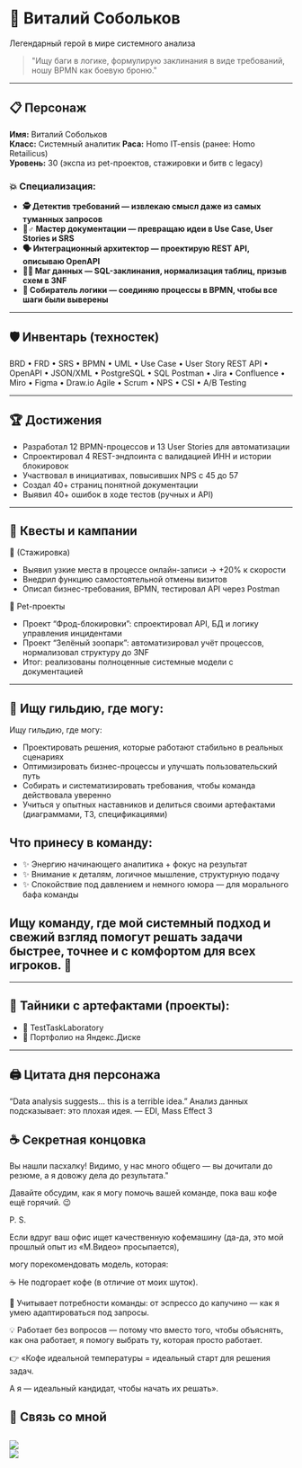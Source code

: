 # 🧙 Виталий Собольков
Легендарный герой в мире системного анализа  

> "Ищу баги в логике, формулирую заклинания в виде требований, ношу BPMN как боевую броню."

---

## 📋 Персонаж  
**Имя:** Виталий Собольков  
**Класс:** Системный аналитик
**Раса:** Homo IT-ensis (ранее: Homo Retailicus)  
**Уровень:** 30 (экспа из pet-проектов, стажировки и битв с legacy)

### 💥 Специализация:  
- **🕵️ Детектив требований — извлекаю смысл даже из самых туманных запросов**  
- **🧠♂️ Мастер документации — превращаю идеи в Use Case, User Stories и SRS**
- **🗣️ Интеграционный архитектор — проектирую REST API, описываю OpenAPI**  
- **🧙‍♂️ Маг данных — SQL-заклинания, нормализация таблиц, призыв схем в 3NF**
- **🧩 Собиратель логики — соединяю процессы в BPMN, чтобы все шаги были выверены**

---

## 🛡️ Инвентарь (техностек)
BRD • FRD • SRS • BPMN • UML • Use Case • User Story
REST API • OpenAPI • JSON/XML • PostgreSQL • SQL
Postman • Jira • Confluence • Miro • Figma • Draw.io
Agile • Scrum • NPS • CSI • A/B Testing

---

## 🏆 Достижения  
- Разработал 12 BPMN-процессов и 13 User Stories для автоматизации
- Спроектировал 4 REST-эндпоинта с валидацией ИНН и истории блокировок
- Участвовал в инициативах, повысивших NPS с 45 до 57
- Создал 40+ страниц понятной документации
- Выявил 40+ ошибок в ходе тестов (ручных и API)

---

## 🎒 Квесты и кампании
🏥  (Стажировка)
- Выявил узкие места в процессе онлайн-записи → +20% к скорости
- Внедрил функцию самостоятельной отмены визитов
- Описал бизнес-требования, BPMN, тестировал API через Postman

🐾 Pet-проекты
- Проект “Фрод-блокировки”: спроектировал API, БД и логику управления инцидентами
- Проект “Зелёный зоопарк”: автоматизировал учёт процессов, нормализовал структуру до 3NF
- Итог: реализованы полноценные системные модели с документацией
   

---

## 🎯 Ищу гильдию, где могу:
 Ищу гильдию, где могу:
- Проектировать решения, которые работают стабильно в реальных сценариях
- Оптимизировать бизнес-процессы и улучшать пользовательский путь
- Собирать и систематизировать требования, чтобы команда действовала уверенно
- Учиться у опытных наставников и делиться своими артефактами (диаграммами, ТЗ, спецификациями)

## Что принесу в команду:
- ✨ Энергию начинающего аналитика + фокус на результат
- ✨ Внимание к деталям, логичное мышление, структурную подачу
- ✨ Спокойствие под давлением и немного юмора — для морального бафа команды

## Ищу команду, где мой системный подход и свежий взгляд помогут решать задачи быстрее, точнее и с комфортом для всех игроков. 💫

---
## 📁 Тайники с артефактами (проекты):
- 📁 TestTaskLaboratory
- 📁 Портфолио на Яндекс.Диске

---
## 🖨️ Цитата дня персонажа 
“Data analysis suggests... this is a terrible idea.”
Анализ данных подсказывает: это плохая идея.
— EDI, Mass Effect 3

## ☕ Секретная концовка 
Вы нашли пасхалку! Видимо, у нас много общего — вы дочитали до резюме, а я довожу дела до результата."

Давайте обсудим, как я могу помочь вашей команде, пока ваш кофе ещё горячий. 😉

P. S.

Если вдруг ваш офис ищет качественную кофемашину (да-да, это мой прошлый опыт из «М.Видео» просыпается),

могу порекомендовать модель, которая:

☕ Не подгорает кофе (в отличие от моих шуток).

🧐 Учитывает потребности команды: от эспрессо до капучино — как я умею адаптироваться под запросы.

💡 Работает без вопросов — потому что вместо того, чтобы объяснять, как она работает, я помогу выбрать ту, которая просто работает.

👉 «Кофе идеальной температуры = идеальный старт для решения задач. 

А я — идеальный кандидат, чтобы начать их решать».


## 📩 Связь со мной
[![](https://img.shields.io/badge/Email-vitaly.sobolkov@yandex.ru-green)](mailto:vitaly.sobolkov@yandex.ru)  
[![](https://img.shields.io/badge/Telegram-@sa_vitaly-blue)](https://t.me/sa_vitaly)
---
